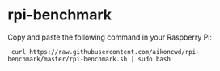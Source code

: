 # rpi-benchmark

Copy and paste the following command in your Raspberry Pi:

     curl https://raw.githubusercontent.com/aikoncwd/rpi-benchmark/master/rpi-benchmark.sh | sudo bash
